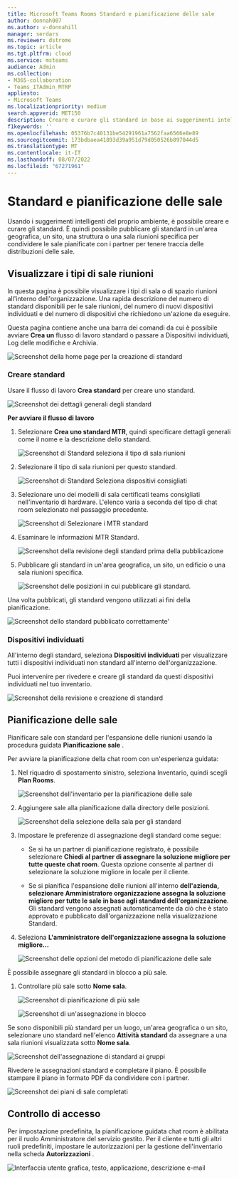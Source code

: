 ```yaml
---
title: Microsoft Teams Rooms Standard e pianificazione delle sale
author: donnah007
ms.author: v-donnahill
manager: serdars
ms.reviewer: dstrome
ms.topic: article
ms.tgt.pltfrm: cloud
ms.service: msteams
audience: Admin
ms.collection:
- M365-collaboration
- Teams_ITAdmin_MTRP
appliesto:
- Microsoft Teams
ms.localizationpriority: medium
search.appverid: MET150
description: Creare e curare gli standard in base ai suggerimenti intelligenti dell'ambiente.
f1keywords: ''
ms.openlocfilehash: 05376b7c40131be54291961a7562faa6566e8e89
ms.sourcegitcommit: 173bdbaea41893d39a951d79d050526b897044d5
ms.translationtype: MT
ms.contentlocale: it-IT
ms.lasthandoff: 08/07/2022
ms.locfileid: "67271961"
---
```

# <a name="standards-and-room-planner"></a>Standard e pianificazione delle sale

Usando i suggerimenti intelligenti del proprio ambiente, è possibile creare e curare gli standard. È quindi possibile pubblicare gli standard in un'area geografica, un sito, una struttura o una sala riunioni specifica per condividere le sale pianificate con i partner per tenere traccia delle distribuzioni delle sale.

## <a name="view-meeting-room-types"></a>Visualizzare i tipi di sale riunioni

In questa pagina è possibile visualizzare i tipi di sala o di spazio riunioni all'interno dell'organizzazione. Una rapida descrizione del numero di standard disponibili per le sale riunioni, del numero di nuovi dispositivi individuati e del numero di dispositivi che richiedono un'azione da eseguire.

Questa pagina contiene anche una barra dei comandi da cui è possibile avviare  **Crea un** flusso di lavoro standard o passare a Dispositivi individuati, Log delle modifiche e Archivia.

![Screenshot della home page per la creazione di standard](../media/standards-and-room-planner-001.png)
### <a name="create-standards"></a>Creare standard

Usare il flusso di lavoro **Crea standard** per creare uno standard.

![Screenshot dei dettagli generali degli standard](../media/standards-and-room-planner-001.png)

**Per avviare il flusso di lavoro**

1. Selezionare **Crea uno standard MTR**, quindi specificare dettagli generali come il nome e la descrizione dello standard.

   ![Screenshot di Standard seleziona il tipo di sala riunioni](../media/standards-and-room-planner-002.png)

1. Selezionare il tipo di sala riunioni per questo standard.

   ![Screenshot di Standard Seleziona dispositivi consigliati](../media/standards-and-room-planner-003.png)

1. Selezionare uno dei modelli di sala certificati teams consigliati nell'inventario di hardware. L'elenco varia a seconda del tipo di chat room selezionato nel passaggio precedente.

   ![Screenshot di Selezionare i MTR standard](../media/standards-and-room-planner-004.png)


1. Esaminare le informazioni MTR Standard.

   ![Screenshot della revisione degli standard prima della pubblicazione](../media/standards-and-room-planner-005.png)

1. Pubblicare gli standard in un'area geografica, un sito, un edificio o una sala riunioni specifica.

   ![Screenshot delle posizioni in cui pubblicare gli standard.](../media/standards-and-room-planner-006.png)

Una volta pubblicati, gli standard vengono utilizzati ai fini della pianificazione.

![Screenshot dello standard pubblicato correttamente'](../media/standards-and-room-planner-008.png)
### <a name="discovered-devices"></a>Dispositivi individuati

All'interno degli standard, seleziona **Dispositivi individuati** per visualizzare tutti i dispositivi individuati non standard all'interno dell'organizzazione.


Puoi intervenire per rivedere e creare gli standard da questi dispositivi individuati nel tuo inventario.

![Screenshot della revisione e creazione di standard](../media/standards-and-room-planner-009.png)

## <a name="room-planning"></a>Pianificazione delle sale

Pianificare sale con standard per l'espansione delle riunioni usando la procedura guidata **Pianificazione sale** .

Per avviare la pianificazione della chat room con un'esperienza guidata:

1. Nel riquadro di spostamento sinistro, seleziona Inventario, quindi scegli **Plan Rooms**.

   ![Screenshot dell'inventario per la pianificazione delle sale](../media/standards-and-room-planner-010.png)

1. Aggiungere sale alla pianificazione dalla directory delle posizioni.

   ![Screenshot della selezione della sala per gli standard](../media/standards-and-room-planner-011.png)

1. Impostare le preferenze di assegnazione degli standard come segue:

   - Se si ha un partner di pianificazione registrato, è possibile selezionare **Chiedi al partner di assegnare la soluzione migliore per tutte queste chat room**. Questa opzione consente al partner di selezionare la soluzione migliore in locale per il cliente.

   - Se si pianifica l'espansione delle riunioni all'interno **dell'azienda, selezionare Amministratore organizzazione assegna la soluzione migliore per tutte le sale in base agli standard dell'organizzazione**. Gli standard vengono assegnati automaticamente da ciò che è stato approvato e pubblicato dall'organizzazione nella visualizzazione Standard.

1. Seleziona **L'amministratore dell'organizzazione assegna la soluzione migliore...**

   ![Screenshot delle opzioni del metodo di pianificazione delle sale](../media/standards-and-room-planner-012.png)

È possibile assegnare gli standard in blocco a più sale.

1. Controllare più sale sotto **Nome sala**.

   ![Screenshot di pianificazione di più sale](../media/standards-and-room-planner-013.png)

   ![Screenshot di un'assegnazione in blocco](../media/standards-and-room-planner-014.png)

Se sono disponibili più standard per un luogo, un'area geografica o un sito, selezionare uno standard nell'elenco **Attività standard** da assegnare a una sala riunioni visualizzata sotto **Nome sala**.

![Screenshot dell'assegnazione di standard ai gruppi](../media/standards-and-room-planner-015.png)

Rivedere le assegnazioni standard e completare il piano. È possibile stampare il piano in formato PDF da condividere con i partner.

![Screenshot dei piani di sale completati](../media/standards-and-room-planner-016.png)

## <a name="access-control"></a>Controllo di accesso

Per impostazione predefinita, la pianificazione guidata chat room è abilitata per il ruolo Amministratore del servizio gestito. Per il cliente e tutti gli altri ruoli predefiniti, impostare le autorizzazioni per la gestione dell'inventario nella scheda **Autorizzazioni** .

![Interfaccia utente grafica, testo, applicazione, descrizione e-mail](../media/standards-and-room-planner-017.png)
